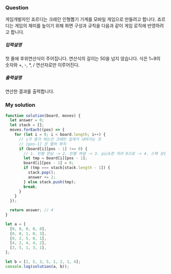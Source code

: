 ### Question

게임개발자인 죠르디는 크레인 인형뽑기 기계를 모바일 게임으로 만들려고 합니다.
죠르디는 게임의 재미를 높이기 위해 화면 구성과 규칙을 다음과 같이 게임 로직에 반영하려
고 합니다.

##### 입력설명

첫 줄에 후위연산식이 주어집니다. 연산식의 길이는 50을 넘지 않습니다.
식은 1~9의 숫자와 +, -, \*, / 연산자로만 이루어진다.

##### 출력설명

연산한 결과를 출력합니다.

### My solution

```javascript
function solution(board, moves) {
  let answer = 0;
  let stack = [];
  moves.forEach((pos) => {
    for (let i = 0; i < board.length; i++) {
      // i가 증가 하는건 크레인 집게가 내려가는 것
      // [pos-1] 은 열의 위치
      if (board[i][pos - 1] !== 0) {
        // 1. 인형 만남 -> 2. 인형 꺼냄 -> 3. pick한 자리 0으로 -> 4. 스택 상단과 비교
        let tmp = board[i][pos - 1];
        board[i][pos - 1] = 0;
        if (tmp === stack[stack.length - 1]) {
          stack.pop();
          answer += 2;
        } else stack.push(tmp);
        break;
      }
    }
  });

  return answer; // 4
}

let a = [
  [0, 0, 0, 0, 0],
  [0, 0, 1, 0, 3],
  [0, 2, 5, 0, 1],
  [4, 2, 4, 4, 2],
  [3, 5, 1, 3, 1],
];

let b = [1, 5, 3, 5, 1, 2, 1, 4];
console.log(solution(a, b));
```
